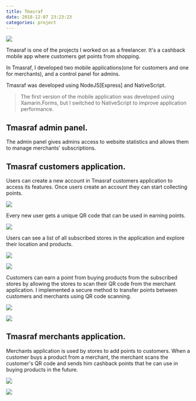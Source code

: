 ```yaml
---
title: Tmasraf
date: 2018-12-07 23:23:23
categories: project
---
```


![](https://cdn.jsdelivr.net/gh/abozanona/me.abozanona/themes/sagiri/source/images/projects/tmasraf/tmasraf-splash-screen.png)

Tmasraf is one of the projects I worked on as a freelancer. It's a cashback mobile app where customers get points from shopping. <!--more-->

In Tmasraf, I developed two mobile applications(one for customers and one for merchants), and a control panel for admins.

Tmasraf was developed using NodeJS\[Express\] and NativeScript.

> The first version of the mobile application was developed using Xamarin.Forms, but I switched to NativeScript to improve application performance.

## Tmasraf admin panel.

The admin panel gives admins access to website statistics and allows them to manage merchants' subscriptions.

## Tmasraf customers application.

Users can create a new account in Tmasraf customers application to access its features. Once users create an account they can start collecting points.

![](https://cdn.jsdelivr.net/gh/abozanona/me.abozanona/themes/sagiri/source/images/projects/tmasraf/tmasraf-user-profile.png)

Every new user gets a unique QR code that can be used in earning points.

![](https://cdn.jsdelivr.net/gh/abozanona/me.abozanona/themes/sagiri/source/images/projects/tmasraf/tmasraf-user-home.png)

Users can see a list of all subscribed stores in the application and explore their location and products.

![](https://cdn.jsdelivr.net/gh/abozanona/me.abozanona/themes/sagiri/source/images/projects/tmasraf/tmasraf-user-menu.png)

![](https://cdn.jsdelivr.net/gh/abozanona/me.abozanona/themes/sagiri/source/images/projects/tmasraf/tmasraf-user-stores.png)

Customers can earn a point from buying products from the subscribed stores by allowing the stores to scan their QR code from the merchant application. I implemented a secure method to transfer points between customers and merchants using QR code scanning.

![](https://cdn.jsdelivr.net/gh/abozanona/me.abozanona/themes/sagiri/source/images/projects/tmasraf/tmasraf-user-points.png)

![](https://cdn.jsdelivr.net/gh/abozanona/me.abozanona/themes/sagiri/source/images/projects/tmasraf/tmasraf-savings.png)

## Tmasraf merchants application.

Merchants application is used by stores to add points to customers. When a customer buys a product from a merchant, the merchant scans the customer's QR code and sends him cashback points that he can use in buying products in the future.

![](https://cdn.jsdelivr.net/gh/abozanona/me.abozanona/themes/sagiri/source/images/projects/tmasraf/tmasraf-store-scan-code.png)

![](https://cdn.jsdelivr.net/gh/abozanona/me.abozanona/themes/sagiri/source/images/projects/tmasraf/tmasraf-store-sell.png)
